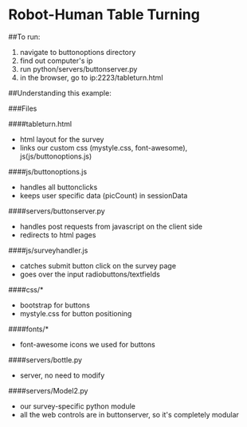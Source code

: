 # Robot-Human Table Turning

##To run:

  1.  navigate to buttonoptions directory
  2.  find out computer's ip
  3. run python/servers/buttonserver.py
  4. in the browser, go to ip:2223/tableturn.html

##Understanding this example:

###Files

####tableturn.html
  - html layout for the survey
  - links our custom css (mystyle.css, font-awesome), js(js/buttonoptions.js)

####js/buttonoptions.js
  - handles all buttonclicks
  - keeps user specific data (picCount) in sessionData

####servers/buttonserver.py
  - handles post requests from javascript on the client side
  - redirects to html pages

####js/surveyhandler.js
  - catches submit button click on the survey page
  - goes over the input radiobuttons/textfields

  ####css/*
  - bootstrap for buttons
  - mystyle.css for button positioning
  
  ####fonts/*
  - font-awesome icons we used for buttons

  ####servers/bottle.py
  - server, no need to modify

  ####servers/Model2.py
  - our survey-specific python module
  - all the web controls are in buttonserver, so it's completely modular
